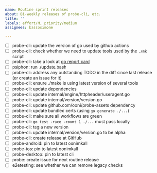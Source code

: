 ```yaml
---
name: Routine sprint releases
about: Bi-weekly releases of probe-cli, etc.
title: ''
labels: effort/M, priority/medium
assignees: bassosimone

---
```

- [ ] probe-cli: update the version of go used by github actions
- [ ] probe-cli: check whether we need to update tools used by the `./mk` script
- [ ] probe-cli: take a look at [go report card](https://goreportcard.com/report/github.com/ooni/probe-cli)
- [ ] psiphon: run ./update.bash
- [ ] probe-cli: address any outstanding TODO in the diff since last release (or create an issue for it)
- [ ] probe-cli: ensure ./make is using latest version of several tools
- [ ] probe-cli: update dependencies
- [ ] probe-cli: update internal/engine/httpheader/useragent.go
- [ ] probe-cli: update internal/version/version.go
- [ ] probe-cli: update github.com/ooni/probe-assets dependency
- [ ] probe-cli: update bundled certs (using `go generate ./...`)
- [ ] probe-cli: make sure all workflows are green
- [ ] probe-cli: `go test -race -count 1 ./...` must pass locally
- [ ] probe-cli: tag a new version
- [ ] probe-cli: update internal/version/version.go to be alpha
- [ ] probe-cli: create release at GitHub
- [ ] probe-android: pin to latest oonimkall
- [ ] probe-ios: pin to latest oonimkall
- [ ] probe-desktop: pin to latest cli
- [ ] probe: create issue for next routine release
- [ ] e2etesting: see whether we can remove legacy checks
